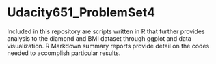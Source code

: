 # Udacity651_ProblemSet4

Included in this repository are scripts written in R that further provides analysis to the diamond and BMI dataset through ggplot and data visualization. R Markdown summary reports provide detail on the codes needed to accomplish particular results.
